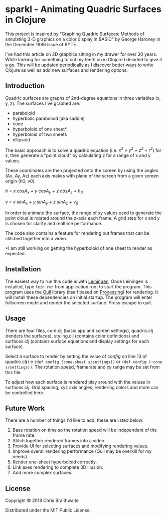 # sparkl -  Animating Quadric Surfaces in Clojure

This project is inspired by "Graphing Quadric Surfaces: Methods of simulating 3-D graphics on a color display in BASIC" by George Haroney in the December 1986 issue of BYTE.

I've had this article on 3D graphics sitting in my drawer for over 30 years. While looking for something to cut my teeth on in Clojure I decided to give it a go. This will be updated periodically as I discover better ways to write Clojure as well as add new surfaces and rendering options.


## Introduction
Quadric surfaces are graphs of 2nd-degree equations in three variables (x, y, z). The surfaces I've graphed are:

- paraboloid
- hyperbolic paraboloid (aka saddle)
- cone
- hyperboloid of one sheet\*
- hyperboloid of two sheets
- ellipsoid

The basic approach is to solve a quadric equation (i.e. *x<sup>2</sup> + y<sup>2</sup> + z<sup>2</sup> = r<sup>2</sup>*) for z, then generate a "point cloud" by calculating z for a range of x and y values.

These coordinates are then projected onto the screen by using the angles (Ax, Ay, Az) each axis makes with plane of the screen from a given screen origin (h0, v0).

*h = x cosA<sub>x</sub> + y cosA<sub>y</sub> + z cosA<sub>z</sub> + h<sub>0</sub>*

*v = x sinA<sub>x</sub> + y sinA<sub>y</sub> + z sinA<sub>z</sub> + v<sub>0</sub>*

In order to animate the surface, the range of xy values used to generate the point cloud is rotated around the z-axis each frame.  A grid step for x and y is chosen for clarity and realtime performance.

The code also contains a feature for rendering out frames that can be stitched together into a video.

\*I am still working on getting the hyperboloid of one sheet to render as expected.


## Installation

The easiest way to run this code is with [Leiningen](https://leiningen.org/). Once Leiningen is installed, type `lein run` from application root to start the program. This program uses the [Quil](https://github.com/quil/quil) library (itself based on [Processing](https://processing.org/)) for rendering. It will install these dependencies on initial startup. The program will enter fullscreen mode and render the selected surface. Press escape to quit.


## Usage

There are four files, core.clj (basic app and screen settings), quadric.clj (renders the surfaces), styling.clj (contains color definitions) and surfaces.clj (contains surface equations and display settings for each surface).

Select a surface to render by setting the value of *config* on line 13 of quadric.clj i.e `(def config (:one-sheet s/settings))` or `(def config (:cone s/settings))`. The rotation speed, framerate and xy range may be set from this file.

To adjust how each surface is rendered play around with the values in surfaces.clj. Grid spacing, xyz axis angles, rendering colors and more can be controlled here.


## Future Work

There are a number of things I'd like to add, these are listed below:

1. Base rotation on time so the rotation speed will be independent of the frame rate.
2. Stitch together rendered frames into a video.
3. Provide UI for selecting surfaces and modifying rendering values.
4. Improve overall rendering performance (Quil may be overkill for my needs).
5. Render one-sheet hyperboloid correctly.
6. Link axes rendering to complete 3D illusion.
7. Add more complex surfaces.


## License

Copyright © 2018 Chris Braithwaite

Distributed under the MIT Public License.
